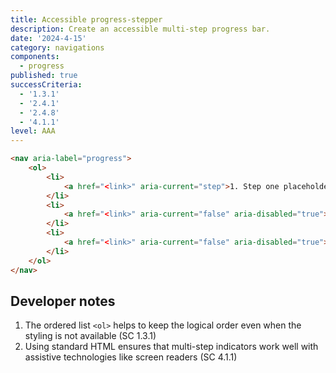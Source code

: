 ```yaml
---
title: Accessible progress-stepper
description: Create an accessible multi-step progress bar.
date: '2024-4-15'
category: navigations
components:
  - progress
published: true
successCriteria:
  - '1.3.1'
  - '2.4.1'
  - '2.4.8'
  - '4.1.1'
level: AAA
---
```


```html
<nav aria-label="progress">
	<ol>
		<li>
			<a href="<link>" aria-current="step">1. Step one placeholder</a>
		</li>
		<li>
			<a href="<link>" aria-current="false" aria-disabled="true">2. Step two placeholder</a>
		</li>
		<li>
			<a href="<link>" aria-current="false" aria-disabled="true">3. Step three placeholder</a>
		</li>
	</ol>
</nav>
```

## Developer notes

1. The ordered list `<ol>` helps to keep the logical order even when the styling is not available (SC 1.3.1)
2. Using standard HTML ensures that multi-step indicators work well with assistive technologies like screen readers (SC 4.1.1)
